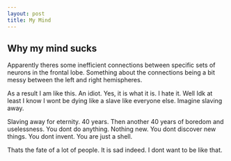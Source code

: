 ```yaml
---
layout: post
title: My Mind
---
```


## Why my mind sucks

Apparently theres some inefficient connections between specific sets of neurons in the frontal lobe. Something about the connections being a bit messy between the left and right hemispheres.

As a result I am like this. An idiot. Yes, it is what it is. I hate it. Well Idk at least I know I wont be dying like a slave like everyone else. Imagine slaving away.

Slaving away for eternity. 40 years. Then another 40 years of boredom and uselessness. You dont do anything. Nothing new. You dont discover new things. You dont invent. You are just a shell.

Thats the fate of a lot of people. It is sad indeed.
I dont want to be like that.
